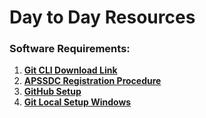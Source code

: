 # Day to Day Resources

### Software Requirements:

1. **[Git CLI Download Link](https://git-scm.com/downloads)**
2. **[APSSDC Registration Procedure](https://github.com/AP-State-Skill-Development-Corporation/APSSDC-Registration/blob/main/Engineering_Portal_Old_Registration.md)**
3. **[GitHub Setup](https://anilkumarteegala.github.io/GitHub_Account_Setup)**
4. **[Git Local Setup Windows](https://anilkumarteegala.github.io/Git-Local-Environment-Setup-[Windows])**
